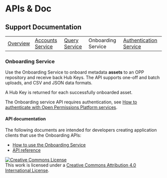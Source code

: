# APIs & Doc

## Support Documentation

||||||
|----|---|---|---|---|
|[Overview](index.md) | [Accounts Service](account-toc.md) | [Query Service](query-toc.md) | Onboarding Service | [Authentication Service](auth-toc.md) |

### Onboarding Service

Use the Onboarding Service to onboard metadata **assets** to an OPP
repository and receive back Hub Keys. The API supports one-off and
batch uploads, and CSV and JSON data formats.

A Hub Key is returned for each successfully onboarded asset.

The Onboarding service API requires authentication, see
[How to authenticate with Open Permissions Platform services](https://github.com/openpermissions/auth-srv/blob/master/documents/markdown/how-to-auth.md).

#### API documentation

The following documents are intended for developers creating
application clients that use the Onboarding APIs:

+ [How to use the Onboarding Service](https://github.com/openpermissions/onboarding-srv/blob/master/documents/markdown/how-to-onboard.md)
+ [API reference](https://github.com/openpermissions/onboarding-srv/blob/master/documents/apiary/api.md)

<!-- Copyright Notice -->
<a rel="license" href="http://creativecommons.org/licenses/by/4.0/"><img alt="Creative Commons License" style="border-width:0" src="https://i.creativecommons.org/l/by/4.0/80x15.png" /></a><br />This work is licensed under a <a rel="license" href="http://creativecommons.org/licenses/by/4.0/">Creative Commons Attribution 4.0 International License</a>.
